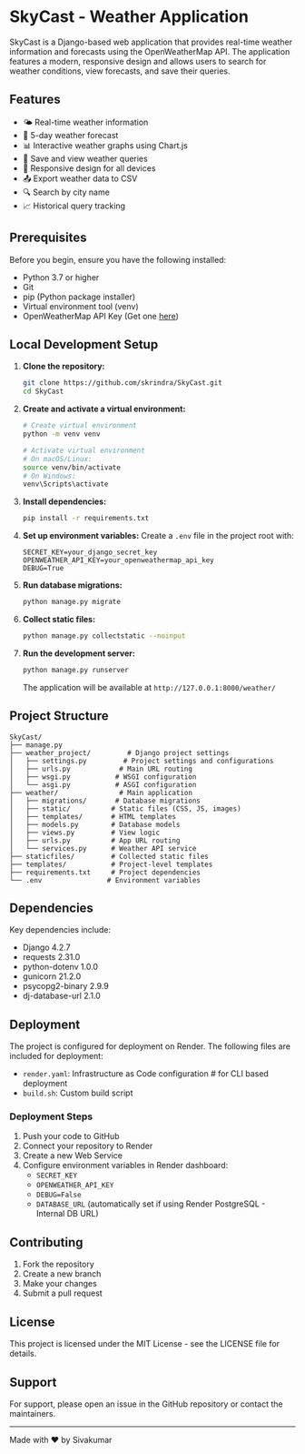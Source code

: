 # SkyCast - Weather Application

SkyCast is a Django-based web application that provides real-time weather information and forecasts using the OpenWeatherMap API. The application features a modern, responsive design and allows users to search for weather conditions, view forecasts, and save their queries.

## Features

- 🌤️ Real-time weather information
- 📅 5-day weather forecast
- 📊 Interactive weather graphs using Chart.js
- 💾 Save and view weather queries
- 📱 Responsive design for all devices
- 📤 Export weather data to CSV
- 🔍 Search by city name
- 📈 Historical query tracking

## Prerequisites

Before you begin, ensure you have the following installed:

- Python 3.7 or higher
- Git
- pip (Python package installer)
- Virtual environment tool (venv)
- OpenWeatherMap API Key (Get one [here](https://openweathermap.org/api))

## Local Development Setup

1. **Clone the repository:**
   ```bash
   git clone https://github.com/skrindra/SkyCast.git
   cd SkyCast
   ```

2. **Create and activate a virtual environment:**
   ```bash
   # Create virtual environment
   python -m venv venv

   # Activate virtual environment
   # On macOS/Linux:
   source venv/bin/activate
   # On Windows:
   venv\Scripts\activate
   ```

3. **Install dependencies:**
   ```bash
   pip install -r requirements.txt
   ```

4. **Set up environment variables:**
   Create a `.env` file in the project root with:
   ```env
   SECRET_KEY=your_django_secret_key
   OPENWEATHER_API_KEY=your_openweathermap_api_key
   DEBUG=True
   ```

5. **Run database migrations:**
   ```bash
   python manage.py migrate
   ```

6. **Collect static files:**
   ```bash
   python manage.py collectstatic --noinput
   ```

7. **Run the development server:**
   ```bash
   python manage.py runserver
   ```
   The application will be available at `http://127.0.0.1:8000/weather/`

## Project Structure

```
SkyCast/
├── manage.py
├── weather_project/         # Django project settings
│   ├── settings.py         # Project settings and configurations
│   ├── urls.py            # Main URL routing
│   ├── wsgi.py           # WSGI configuration
│   └── asgi.py           # ASGI configuration
├── weather/               # Main application
│   ├── migrations/       # Database migrations
│   ├── static/          # Static files (CSS, JS, images)
│   ├── templates/       # HTML templates
│   ├── models.py        # Database models
│   ├── views.py         # View logic
│   ├── urls.py          # App URL routing
│   └── services.py      # Weather API service
├── staticfiles/         # Collected static files
├── templates/           # Project-level templates
├── requirements.txt     # Project dependencies
└── .env                # Environment variables
```

## Dependencies

Key dependencies include:
- Django 4.2.7
- requests 2.31.0
- python-dotenv 1.0.0
- gunicorn 21.2.0
- psycopg2-binary 2.9.9
- dj-database-url 2.1.0

## Deployment

The project is configured for deployment on Render. The following files are included for deployment:

- `render.yaml`: Infrastructure as Code configuration # for CLI based deployment
- `build.sh`: Custom build script

### Deployment Steps

1. Push your code to GitHub
2. Connect your repository to Render
3. Create a new Web Service
4. Configure environment variables in Render dashboard:
   - `SECRET_KEY`
   - `OPENWEATHER_API_KEY`
   - `DEBUG=False`
   - `DATABASE_URL` (automatically set if using Render PostgreSQL - Internal DB URL)

## Contributing

1. Fork the repository
2. Create a new branch
3. Make your changes
4. Submit a pull request

## License

This project is licensed under the MIT License - see the LICENSE file for details.

## Support

For support, please open an issue in the GitHub repository or contact the maintainers.

---

Made with ❤️ by Sivakumar
